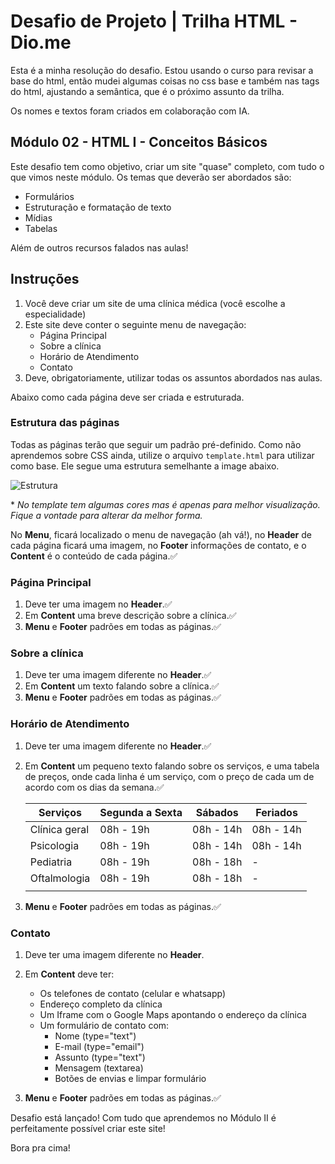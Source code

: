 # Desafio de Projeto | Trilha HTML - Dio.me

Esta é a minha resolução do desafio. Estou usando o curso para revisar a base do html, então mudei algumas coisas no css base e também nas tags do html, ajustando a semântica, que é o próximo assunto da trilha.

Os nomes e textos foram criados em colaboração com IA.

## Módulo 02 - HTML I - Conceitos Básicos

Este desafio tem como objetivo, criar um site "quase" completo, com tudo o que vimos neste módulo. Os temas que deverão ser abordados são:

- Formulários
- Estruturação e formatação de texto
- Mídias
- Tabelas

Além de outros recursos falados nas aulas!

## Instruções

1. Você deve criar um site de uma clínica médica (você escolhe a especialidade)
2. Este site deve conter o seguinte menu de navegação:
    - Página Principal
    - Sobre a clínica
    - Horário de Atendimento
    - Contato
3. Deve, obrigatoriamente, utilizar todas os assuntos abordados nas aulas.

Abaixo como cada página deve ser criada e estruturada.

### Estrutura das páginas

Todas as páginas terão que seguir um padrão pré-definido. Como não aprendemos sobre CSS ainda, utilize o arquivo `template.html` para utilizar como base. Ele segue uma estrutura semelhante a image abaixo.

![Estrutura](https://i.stack.imgur.com/9jI6f.gif)

\* _No template tem algumas cores mas é apenas para melhor visualização. Fique a vontade para alterar da melhor forma._

No **Menu**, ficará localizado o menu de navegação (ah vá!), no **Header** de cada página ficará uma imagem, no **Footer** informações de contato, e o **Content** é o conteúdo de cada página.✅

### Página Principal

1. Deve ter uma imagem no **Header**.✅
2. Em **Content** uma breve descrição sobre a clínica.✅
3. **Menu** e **Footer** padrões em todas as páginas.✅

### Sobre a clínica

1. Deve ter uma imagem diferente no **Header**.✅
2. Em **Content** um texto falando sobre a clínica.✅
3. **Menu** e **Footer** padrões em todas as páginas.✅

### Horário de Atendimento

1. Deve ter uma imagem diferente no **Header**.✅
2. Em **Content** um pequeno texto falando sobre os serviços, e uma tabela de preços, onde cada linha é um serviço, com o preço de cada um de acordo com os dias da semana.✅

    |Serviços |Segunda a Sexta | Sábados | Feriados |
    |---|---|---|---|
    |Clínica geral | 08h - 19h  | 08h - 14h | 08h - 14h  |
    |Psicologia | 08h - 19h  | 08h - 14h | 08h - 14h  |
    |Pediatria | 08h - 19h  | 08h - 18h | - |
    |Oftalmologia | 08h - 19h  | 08h - 18h | - |
    |||||

3. **Menu** e **Footer** padrões em todas as páginas.✅

### Contato

1. Deve ter uma imagem diferente no **Header**.
2. Em **Content** deve ter:
    - Os telefones de contato (celular e whatsapp)
    - Endereço completo da clínica
    - Um Iframe com o Google Maps apontando o endereço da clínica
    - Um formulário de contato com:
        - Nome (type="text")
        - E-mail (type="email")
        - Assunto (type="text")
        - Mensagem (textarea)
        - Botões de envias e limpar formulário

3. **Menu** e **Footer** padrões em todas as páginas.✅

Desafio está lançado! Com tudo que aprendemos no Módulo II é perfeitamente possível criar este site!

Bora pra cima!
